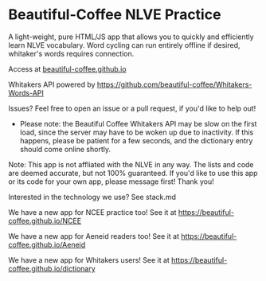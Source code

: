 # Beautiful-Coffee NLVE Practice




A light-weight, pure HTML/JS app that allows you to quickly and efficiently learn NLVE vocabulary.
Word cycling can run entirely offline if desired, whitaker's words requires connection.

Access at [beautiful-coffee.github.io](url)

Whitakers API powered by https://github.com/beautiful-coffee/Whitakers-Words-API

Issues? Feel free to open an issue or a pull request, if you'd like to help out!
- Please note: the Beautiful Coffee Whitakers API may be slow on the first load, since the server may have to be woken up due to inactivity. If this happens, please be patient for a few seconds, and the dictionary entry should come online shortly.

Note:
This app is not affliated with the NLVE in any way. The lists and code are deemed accurate, but not 100% guaranteed.
If you'd like to use this app or its code for your own app, please message first! Thank you!

Interested in the technology we use? See stack.md

We have a new app for NCEE practice too! See it at https://beautiful-coffee.github.io/NCEE


We have a new app for Aeneid readers too! See it at https://beautiful-coffee.github.io/Aeneid

We have a new app for Whitakers users! See it at https://beautiful-coffee.github.io/dictionary
